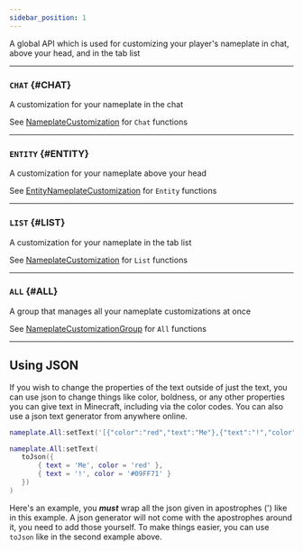 ```yaml
---
sidebar_position: 1
---
```


A global API which is used for customizing your player's nameplate in chat, above your head, and in the tab list

---

### <code>CHAT</code> \{#CHAT}

A customization for your nameplate in the chat

See [NameplateCustomization](../globals/Nameplate/NameplateCustomization) for `Chat` functions

---

### <code>ENTITY</code> \{#ENTITY}

A customization for your nameplate above your head

See [EntityNameplateCustomization](../globals/Nameplate/EntityNameplateCustomization) for `Entity` functions

---

### <code>LIST</code> \{#LIST}

A customization for your nameplate in the tab list

See [NameplateCustomization](../globals/Nameplate/NameplateCustomization) for `List` functions

---

### <code>ALL</code> \{#ALL}

A group that manages all your nameplate customizations at once

See [NameplateCustomizationGroup](../globals/Nameplate/NameplateCustomizationGroup) for `All` functions

---

## Using JSON

If you wish to change the properties of the text outside of just the text, you can use json to change things like color, boldness, or any other properties you can give text in Minecraft, including via the color codes. You can also use a json text generator from anywhere online.

<!-- prettier-ignore -->
```lua
nameplate.All:setText('[{"color":"red","text":"Me"},{"text":"!","color":"#09ff71"}]')

nameplate.All:setText(
   toJson({
       { text = 'Me', color = 'red' },
       { text = '!', color = '#09FF71' }
   })
)
```

Here's an example, you **_must_** wrap all the json given in apostrophes (') like in this example. A json generator will not come with the apostrophes around it, you need to add those yourself. To make things easier, you can use `toJson` like in the second example above.
